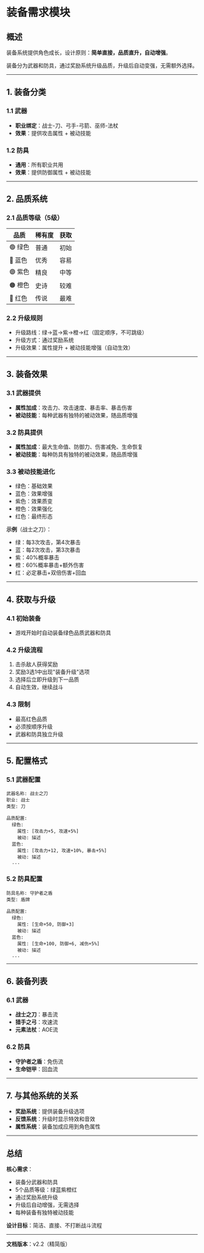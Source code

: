 # 装备需求模块

## 概述

装备系统提供角色成长，设计原则：**简单直接，品质直升，自动增强**。

装备分为武器和防具，通过奖励系统升级品质，升级后自动变强，无需额外选择。

---

## 1. 装备分类

### 1.1 武器
- **职业绑定**：战士-刀、弓手-弓箭、巫师-法杖
- **效果**：提供攻击属性 + 被动技能

### 1.2 防具
- **通用**：所有职业共用
- **效果**：提供防御属性 + 被动技能

---

## 2. 品质系统

### 2.1 品质等级（5级）

| 品质 | 稀有度 | 获取 |
|-----|-------|------|
| 🟢 绿色 | 普通 | 初始 |
| 🔵 蓝色 | 优秀 | 容易 |
| 🟣 紫色 | 精良 | 中等 |
| 🟠 橙色 | 史诗 | 较难 |
| 🔴 红色 | 传说 | 最难 |

### 2.2 升级规则
- 升级路线：绿→蓝→紫→橙→红（固定顺序，不可跳级）
- 升级方式：通过奖励系统
- 升级效果：属性提升 + 被动技能增强（自动生效）

---

## 3. 装备效果

### 3.1 武器提供
- **属性加成**：攻击力、攻击速度、暴击率、暴击伤害
- **被动技能**：每种武器有独特的被动效果，随品质增强

### 3.2 防具提供
- **属性加成**：最大生命值、防御力、伤害减免、生命恢复
- **被动技能**：每种防具有独特的被动效果，随品质增强

### 3.3 被动技能进化
- 绿色：基础效果
- 蓝色：效果增强
- 紫色：效果质变
- 橙色：效果强化
- 红色：最终形态

**示例**（战士之刀）：
- 绿：每3次攻击，第4次暴击
- 蓝：每2次攻击，第3次暴击
- 紫：40%概率暴击
- 橙：60%概率暴击+额外伤害
- 红：必定暴击+双倍伤害+回血

---

## 4. 获取与升级

### 4.1 初始装备
- 游戏开始时自动装备绿色品质武器和防具

### 4.2 升级流程
1. 击杀敌人获得奖励
2. 奖励3选1中出现"装备升级"选项
3. 选择后立即升级到下一品质
4. 自动生效，继续战斗

### 4.3 限制
- 最高红色品质
- 必须按顺序升级
- 武器和防具独立升级

---

## 5. 配置格式

### 5.1 武器配置
```
武器名称: 战士之刀
职业: 战士
类型: 刀

品质配置:
  绿色:
    属性: [攻击力+5, 攻速+5%]
    被动: 描述
  蓝色:
    属性: [攻击力+12, 攻速+10%, 暴击+5%]
    被动: 描述
  ...
```

### 5.2 防具配置
```
防具名称: 守护者之盾
类型: 盾牌

品质配置:
  绿色:
    属性: [生命+50, 防御+3]
    被动: 描述
  蓝色:
    属性: [生命+100, 防御+6, 减伤+5%]
    被动: 描述
  ...
```

---

## 6. 装备列表

### 6.1 武器
- **战士之刀**：暴击流
- **猎手之弓**：攻速流
- **元素法杖**：AOE流

### 6.2 防具
- **守护者之盾**：免伤流
- **生命铠甲**：回血流

---

## 7. 与其他系统的关系

- **奖励系统**：提供装备升级选项
- **反馈系统**：升级时显示特效和音效
- **属性系统**：装备加成应用到角色属性

---

## 总结

**核心需求**：
- 装备分武器和防具
- 5个品质等级：绿蓝紫橙红
- 通过奖励系统升级
- 升级后自动增强，无需选择
- 每种装备有独特被动技能

**设计目标**：简洁、直接、不打断战斗流程

---

**文档版本**：v2.2（精简版）
